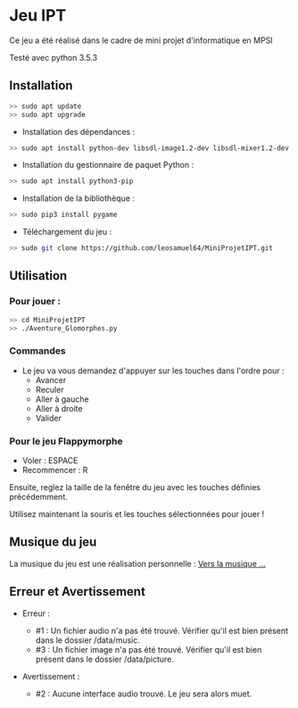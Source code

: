 # Jeu IPT

Ce jeu a été réalisé dans le cadre de mini projet d'informatique en MPSI

Testé avec python 3.5.3

## Installation
``` Bash
>> sudo apt update
>> sudo apt upgrade
```
- Installation des dépendances :

```Bash 
>> sudo apt install python-dev libsdl-image1.2-dev libsdl-mixer1.2-dev libsdl-ttf2.0-dev libsdl1.2-dev libsmpeg-dev python-numpy subversion libportmidi-dev ffmpeg libswscale-dev libavformat-dev libavcodec-dev libfreetype6-dev
```
- Installation du gestionnaire de paquet Python :
```Bash
>> sudo apt install python3-pip  
```
- Installation de la bibliothèque :
```Bash
>> sudo pip3 install pygame
```
- Téléchargement du jeu :
```Bash
>> sudo git clone https://github.com/leosamuel64/MiniProjetIPT.git
```
## Utilisation

### Pour jouer : 
```Bash
>> cd MiniProjetIPT
>> ./Aventure_Glomorphes.py
```
### Commandes
- Le jeu va vous demandez d'appuyer sur les touches dans l'ordre pour :  
	- Avancer  
	- Reculer  
	- Aller à gauche 
	- Aller à droite  
	- Valider  

### Pour le jeu Flappymorphe

- Voler : ESPACE
- Recommencer : R


Ensuite, reglez la taille de la fenêtre du jeu avec les touches définies précédemment.  

Utilisez maintenant la souris et les touches sélectionnées pour jouer !

## Musique du jeu
 La musique du jeu est une réalisation personnelle : 
[Vers la musique ...](https://soundcloud.com/leo-samuel-331075331/sets/laventure-glomorphes)

## Erreur et Avertissement
- Erreur :
	- #1 : Un fichier audio n'a pas été trouvé. Vérifier qu'il est bien présent dans le dossier /data/music.
    - #3 : Un fichier image n'a pas été trouvé. Vérifier qu'il est bien présent dans le dossier /data/picture.

- Avertissement :
	- #2 : Aucune interface audio trouvé. Le jeu sera alors muet.  